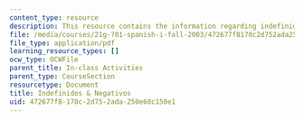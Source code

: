 ```yaml
---
content_type: resource
description: This resource contains the information regarding indefinidos & negativos.
file: /media/courses/21g-701-spanish-i-fall-2003/472677f8170c2d752ada250e60c150e1_MIT21G_701F03_20indefi.pdf
file_type: application/pdf
learning_resource_types: []
ocw_type: OCWFile
parent_title: In-class Activities
parent_type: CourseSection
resourcetype: Document
title: Indefinidos & Negativos
uid: 472677f8-170c-2d75-2ada-250e60c150e1
---
```

